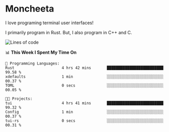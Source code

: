 # Moncheeta

I love programing terminal user interfaces!

I primarily program in Rust. But, I also program in C++ and C.

<!--START_SECTION:waka-->
![Lines of code](https://img.shields.io/badge/From%20Hello%20World%20I%27ve%20Written-324%20lines%20of%20code-blue)

📊 **This Week I Spent My Time On** 

```text
💬 Programming Languages: 
Rust                     4 hrs 42 mins       █████████████████████████   99.58 % 
xdefaults                1 min               ░░░░░░░░░░░░░░░░░░░░░░░░░   00.37 % 
TOML                     0 secs              ░░░░░░░░░░░░░░░░░░░░░░░░░   00.05 % 

🐱‍💻 Projects: 
tui                      4 hrs 41 mins       █████████████████████████   99.32 % 
Config                   1 min               ░░░░░░░░░░░░░░░░░░░░░░░░░   00.37 % 
tui-rs                   0 secs              ░░░░░░░░░░░░░░░░░░░░░░░░░   00.31 % 
```


<!--END_SECTION:waka-->
